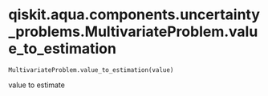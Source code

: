# qiskit.aqua.components.uncertainty\_problems.MultivariateProblem.value\_to\_estimation

`MultivariateProblem.value_to_estimation(value)`

value to estimate
